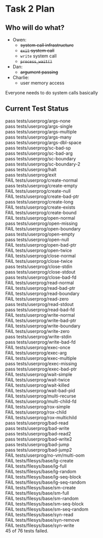 Task 2 Plan
===========

Who will do what?
-----------------
* Owen:
    * ~~system call infrastructure~~
    * ~~`exit` system call~~
    * `write` system call
    * ~~`process_wait()`~~
* Dan:
    * ~~argument passing~~
* Charlie:
    * user memory access

Everyone needs to do system calls basically

Current Test Status
-------------------
pass tests/userprog/args-none  
pass tests/userprog/args-single  
pass tests/userprog/args-multiple  
pass tests/userprog/args-many  
pass tests/userprog/args-dbl-space  
pass tests/userprog/sc-bad-sp  
pass tests/userprog/sc-bad-arg  
pass tests/userprog/sc-boundary  
pass tests/userprog/sc-boundary-2  
pass tests/userprog/halt  
pass tests/userprog/exit  
FAIL tests/userprog/create-normal  
pass tests/userprog/create-empty  
FAIL tests/userprog/create-null  
FAIL tests/userprog/create-bad-ptr  
pass tests/userprog/create-long  
FAIL tests/userprog/create-exists  
FAIL tests/userprog/create-bound  
FAIL tests/userprog/open-normal  
pass tests/userprog/open-missing  
FAIL tests/userprog/open-boundary  
pass tests/userprog/open-empty  
pass tests/userprog/open-null  
FAIL tests/userprog/open-bad-ptr  
FAIL tests/userprog/open-twice  
FAIL tests/userprog/close-normal  
FAIL tests/userprog/close-twice  
pass tests/userprog/close-stdin  
pass tests/userprog/close-stdout  
pass tests/userprog/close-bad-fd  
FAIL tests/userprog/read-normal  
FAIL tests/userprog/read-bad-ptr  
FAIL tests/userprog/read-boundary  
FAIL tests/userprog/read-zero  
pass tests/userprog/read-stdout  
pass tests/userprog/read-bad-fd  
FAIL tests/userprog/write-normal  
FAIL tests/userprog/write-bad-ptr  
FAIL tests/userprog/write-boundary  
FAIL tests/userprog/write-zero  
pass tests/userprog/write-stdin  
pass tests/userprog/write-bad-fd  
FAIL tests/userprog/exec-once  
FAIL tests/userprog/exec-arg  
FAIL tests/userprog/exec-multiple  
pass tests/userprog/exec-missing  
pass tests/userprog/exec-bad-ptr  
FAIL tests/userprog/wait-simple  
FAIL tests/userprog/wait-twice  
FAIL tests/userprog/wait-killed  
FAIL tests/userprog/wait-bad-pid  
FAIL tests/userprog/multi-recurse  
FAIL tests/userprog/multi-child-fd  
FAIL tests/userprog/rox-simple  
FAIL tests/userprog/rox-child  
FAIL tests/userprog/rox-multichild  
pass tests/userprog/bad-read  
pass tests/userprog/bad-write  
pass tests/userprog/bad-read2  
pass tests/userprog/bad-write2  
pass tests/userprog/bad-jump  
pass tests/userprog/bad-jump2  
FAIL tests/userprog/no-vm/multi-oom  
FAIL tests/filesys/base/lg-create  
FAIL tests/filesys/base/lg-full  
FAIL tests/filesys/base/lg-random  
FAIL tests/filesys/base/lg-seq-block  
FAIL tests/filesys/base/lg-seq-random  
FAIL tests/filesys/base/sm-create  
FAIL tests/filesys/base/sm-full  
FAIL tests/filesys/base/sm-random  
FAIL tests/filesys/base/sm-seq-block  
FAIL tests/filesys/base/sm-seq-random  
FAIL tests/filesys/base/syn-read  
FAIL tests/filesys/base/syn-remove  
FAIL tests/filesys/base/syn-write  
45 of 76 tests failed.